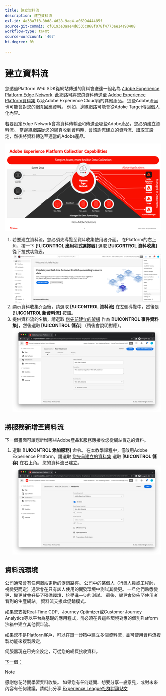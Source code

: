 ```yaml
---
title: 建立資料流
description: 建立資料流
exl-id: 4a33a7f3-8bd8-4d28-9ae4-a0609444485f
source-git-commit: cf0193e3aae4d6536c868f078f4773ee14e90408
workflow-type: tm+mt
source-wordcount: '467'
ht-degree: 0%

---
```


# 建立資料流

您透過Platform Web SDK從網站傳送的資料會送達一組名為 [Adobe Experience Platform Edge Network](https://business.adobe.com/products/experience-platform/experience-platform-edge-network.html). 此網路可將您的資料傳送至 [Adobe Experience Platform資料集](create-a-schema.md) 以及Adobe Experience Cloud內的其他產品。 這些Adobe產品也可能會對您的網頁回應資料。 例如，邊緣網路可能會從Adobe Target傳回個人化內容。

若要設定Edge Network會將資料傳輸至和傳送至哪些Adobe產品，您必須建立資料流。 當邊緣網路從您的網頁收到資料時，會諮詢您建立的資料流、讀取其設定，然後將資料轉送至適當的Adobe產品。

![資料流產品配置](../assets/datastream-diagram.png)

1. 若要建立資料流，您必須先導覽至資料收集使用者介面。 在Platform的右上角，按一下 **[!UICONTROL 應用程式選擇器]** 選取 **[!UICONTROL 資料收集]** 從下拉式功能表。
   ![資料收集功能表](../assets/data-collection-menu.png)
1. 顯示資料收集介面後，請選取 **[!UICONTROL 資料流]** 在左側導覽中，然後是 **[!UICONTROL 新資料流]** 按鈕。
1. 提供資料流的名稱，請選取 [您先前建立的架構](create-a-schema.md) 作為 **[!UICONTROL 事件資料集]**，然後選取 **[!UICONTROL 儲存]** （稍後會說明對應）。
   ![資料流名稱和說明](../assets/datastream-name-description.png)

## 將服務新增至資料流

下一個畫面可讓您新增哪些Adobe產品和服務應接收您從網站傳送的資料。

1. 選取 **[!UICONTROL 添加服務]** 命令。 在本教學課程中，僅啟用Adobe Experience Platform，請選取 [您先前建立的資料集](create-a-dataset.md) 選取 **[!UICONTROL 儲存]** 在右上角。 您的資料流已建立。
   ![資料流產品配置](../assets/datastream-product-configuration.png)

## 資料流環境

公司通常會有任何網站更新的促銷路徑。 公司中的某個人（行銷人員或工程師，視變更而定）通常會在只有該人使用的開發環境中測試其變更。 一旦他們熟悉變更，變更就會升級至預備環境，接受進一步的測試。 最後，變更會發佈至使用者看到的生產網站。 資料流支援此促銷模式。

如果您支援Real-Time CDP、Journey Optimizer或Customer Journey Analytics等以平台為基礎的應用程式，則必須在與這些環境對應的個別Platform沙箱中建立其他資料流。

如果您不是Platform客戶，可以在單一沙箱中建立多個資料流，並可使用資料流複製功能來複製設定。

伺服器現在已完全設定，可從您的網頁接收資料。

[下一個： ](../configure-the-client/whats-a-data-layer.md)

>[!NOTE]
>
>感謝您花時間學習資料收集。 如果您有任何疑問、想要分享一般意見，或對未來內容有任何建議，請就此分享 [Experience League社群討論貼文](https://experienceleaguecommunities.adobe.com/t5/adobe-experience-platform-launch/tutorial-discussion-use-adobe-experience-platform-data/m-p/543877)
